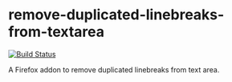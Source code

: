 # remove-duplicated-linebreaks-from-textarea

[![Build Status](https://travis-ci.org/piroor/remove-duplicated-linebreaks-from-textarea.svg?branch=master)](https://travis-ci.org/piroor/remove-duplicated-linebreaks-from-textarea)

A Firefox addon to remove duplicated linebreaks from text area.
